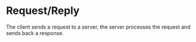 # Request/Reply

The client sends a request to a server, the server processes the request and sends back a response.
